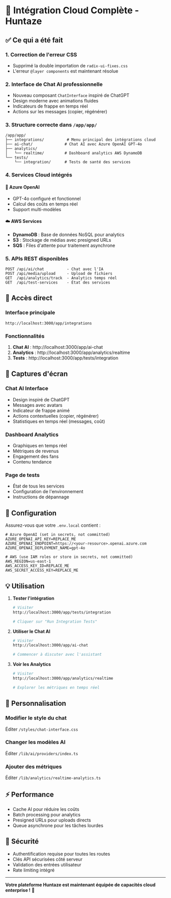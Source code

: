 # 🎉 Intégration Cloud Complète - Huntaze

## ✅ Ce qui a été fait

### 1. **Correction de l'erreur CSS**
- Supprimé la double importation de `radix-ui-fixes.css`
- L'erreur `@layer components` est maintenant résolue

### 2. **Interface de Chat AI professionnelle**
- Nouveau composant `ChatInterface` inspiré de ChatGPT
- Design moderne avec animations fluides
- Indicateurs de frappe en temps réel
- Actions sur les messages (copier, régénérer)

### 3. **Structure correcte dans `/app/app/`**

```
/app/app/
├── integrations/          # Menu principal des intégrations cloud
├── ai-chat/              # Chat AI avec Azure OpenAI GPT-4o
├── analytics/
│   └── realtime/         # Dashboard analytics AWS DynamoDB
└── tests/
    └── integration/      # Tests de santé des services
```

### 4. **Services Cloud intégrés**

#### 🤖 Azure OpenAI
- GPT-4o configuré et fonctionnel
- Calcul des coûts en temps réel
- Support multi-modèles

#### ☁️ AWS Services
- **DynamoDB** : Base de données NoSQL pour analytics
- **S3** : Stockage de médias avec presigned URLs
- **SQS** : Files d'attente pour traitement asynchrone

### 5. **APIs REST disponibles**
```
POST /api/ai/chat          - Chat avec l'IA
POST /api/media/upload     - Upload de fichiers
GET  /api/analytics/track  - Analytics temps réel
GET  /api/test-services    - État des services
```

## 🚀 Accès direct

### Interface principale
```
http://localhost:3000/app/integrations
```

### Fonctionnalités
1. **Chat AI** : http://localhost:3000/app/ai-chat
2. **Analytics** : http://localhost:3000/app/analytics/realtime
3. **Tests** : http://localhost:3000/app/tests/integration

## 📸 Captures d'écran

### Chat AI Interface
- Design inspiré de ChatGPT
- Messages avec avatars
- Indicateur de frappe animé
- Actions contextuelles (copier, régénérer)
- Statistiques en temps réel (messages, coût)

### Dashboard Analytics
- Graphiques en temps réel
- Métriques de revenus
- Engagement des fans
- Contenu tendance

### Page de tests
- État de tous les services
- Configuration de l'environnement
- Instructions de dépannage

## 🔧 Configuration

Assurez-vous que votre `.env.local` contient :

```env
# Azure OpenAI (set in secrets, not committed)
AZURE_OPENAI_API_KEY=REPLACE_ME
AZURE_OPENAI_ENDPOINT=https://<your-resource>.openai.azure.com
AZURE_OPENAI_DEPLOYMENT_NAME=gpt-4o

# AWS (use IAM roles or store in secrets, not committed)
AWS_REGION=us-east-1
AWS_ACCESS_KEY_ID=REPLACE_ME
AWS_SECRET_ACCESS_KEY=REPLACE_ME
```

## 💡 Utilisation

1. **Tester l'intégration**
   ```bash
   # Visiter
   http://localhost:3000/app/tests/integration
   
   # Cliquer sur "Run Integration Tests"
   ```

2. **Utiliser le Chat AI**
   ```bash
   # Visiter
   http://localhost:3000/app/ai-chat
   
   # Commencer à discuter avec l'assistant
   ```

3. **Voir les Analytics**
   ```bash
   # Visiter
   http://localhost:3000/app/analytics/realtime
   
   # Explorer les métriques en temps réel
   ```

## 🎨 Personnalisation

### Modifier le style du chat
Éditer `/styles/chat-interface.css`

### Changer les modèles AI
Éditer `/lib/ai/providers/index.ts`

### Ajouter des métriques
Éditer `/lib/analytics/realtime-analytics.ts`

## ⚡ Performance

- Cache AI pour réduire les coûts
- Batch processing pour analytics
- Presigned URLs pour uploads directs
- Queue asynchrone pour les tâches lourdes

## 🔐 Sécurité

- Authentification requise pour toutes les routes
- Clés API sécurisées côté serveur
- Validation des entrées utilisateur
- Rate limiting intégré

---

**Votre plateforme Huntaze est maintenant équipée de capacités cloud enterprise !** 🚀
